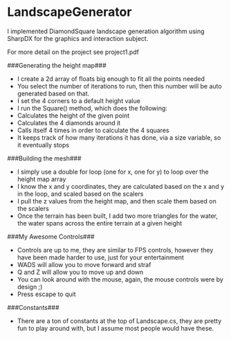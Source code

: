 LandscapeGenerator
==================

I implemented DiamondSquare landscape generation algorithm using SharpDX for the graphics and interaction subject.

For more detail on the project see project1.pdf

###Generating the height map###
 - I create a 2d array of floats big enough to fit all the points needed
 - You select the number of iterations to run, then this number will be auto generated based on that.
 - I set the 4 corners to a default height value
 - I run the Square() method, which does the following:
  - Calculates the height of the given point
  - Calculates the 4 diamonds around it
  - Calls itself 4 times in order to calculate the 4 squares
  - It keeps track of how many iterations it has done, via a size variable, so it eventually stops

###Building the mesh###
 - I simply use a double for loop (one for x, one for y) to loop over the height map array
 - I know the x and y coordinates, they are calculated based on the x and y in the loop, and scaled based on the scalers
 - I pull the z values from the height map, and then scale them based on the scalers
 - Once the terrain has been built, I add two more triangles for the water, the water spans across the entire terrain at a given height

###My Awesome Controls###
 - Controls are up to me, they are similar to FPS controls, however they have been made harder to use, just for your entertainment
 - WADS will allow you to move forward and straf
 - Q and Z will allow you to move up and down
 - You can look around with the mouse, again, the mouse controls were by design ;)
 - Press escape to quit

###Constants###
 - There are a ton of constants at the top of Landscape.cs, they are pretty fun to play around with, but I assume most people would have these.
